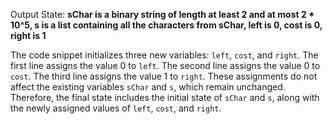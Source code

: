 Output State: **sChar is a binary string of length at least 2 and at most 2 * 10^5, s is a list containing all the characters from sChar, left is 0, cost is 0, right is 1**

The code snippet initializes three new variables: `left`, `cost`, and `right`. The first line assigns the value 0 to `left`. The second line assigns the value 0 to `cost`. The third line assigns the value 1 to `right`. These assignments do not affect the existing variables `sChar` and `s`, which remain unchanged. Therefore, the final state includes the initial state of `sChar` and `s`, along with the newly assigned values of `left`, `cost`, and `right`.